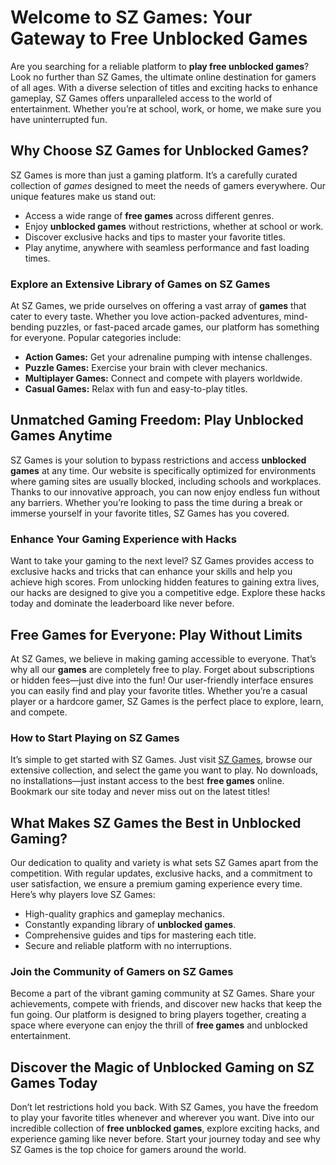<h1>Welcome to SZ Games: Your Gateway to Free Unblocked Games</h1>
<p>
    Are you searching for a reliable platform to <strong>play free unblocked games</strong>? Look no further than SZ Games, the ultimate online destination for gamers of all ages. With a diverse selection of titles and exciting hacks to enhance gameplay, SZ Games offers unparalleled access to the world of entertainment. Whether you’re at school, work, or home, we make sure you have uninterrupted fun.
</p>

<h2>Why Choose SZ Games for Unblocked Games?</h2>
<p>
    SZ Games is more than just a gaming platform. It’s a carefully curated collection of <em>games</em> designed to meet the needs of gamers everywhere. Our unique features make us stand out:
</p>
<ul>
    <li>Access a wide range of <strong>free games</strong> across different genres.</li>
    <li>Enjoy <strong>unblocked games</strong> without restrictions, whether at school or work.</li>
    <li>Discover exclusive hacks and tips to master your favorite titles.</li>
    <li>Play anytime, anywhere with seamless performance and fast loading times.</li>
</ul>

<h3>Explore an Extensive Library of Games on SZ Games</h3>
<p>
    At SZ Games, we pride ourselves on offering a vast array of <strong>games</strong> that cater to every taste. Whether you love action-packed adventures, mind-bending puzzles, or fast-paced arcade games, our platform has something for everyone. Popular categories include:
</p>
<ul>
    <li><strong>Action Games:</strong> Get your adrenaline pumping with intense challenges.</li>
    <li><strong>Puzzle Games:</strong> Exercise your brain with clever mechanics.</li>
    <li><strong>Multiplayer Games:</strong> Connect and compete with players worldwide.</li>
    <li><strong>Casual Games:</strong> Relax with fun and easy-to-play titles.</li>
</ul>

<h2>Unmatched Gaming Freedom: Play Unblocked Games Anytime</h2>
<p>
    SZ Games is your solution to bypass restrictions and access <strong>unblocked games</strong> at any time. Our website is specifically optimized for environments where gaming sites are usually blocked, including schools and workplaces. Thanks to our innovative approach, you can now enjoy endless fun without any barriers. Whether you’re looking to pass the time during a break or immerse yourself in your favorite titles, SZ Games has you covered.
</p>

<h3>Enhance Your Gaming Experience with Hacks</h3>
<p>
    Want to take your gaming to the next level? SZ Games provides access to exclusive hacks and tricks that can enhance your skills and help you achieve high scores. From unlocking hidden features to gaining extra lives, our hacks are designed to give you a competitive edge. Explore these hacks today and dominate the leaderboard like never before.
</p>

<h2>Free Games for Everyone: Play Without Limits</h2>
<p>
    At SZ Games, we believe in making gaming accessible to everyone. That’s why all our <strong>games</strong> are completely free to play. Forget about subscriptions or hidden fees—just dive into the fun! Our user-friendly interface ensures you can easily find and play your favorite titles. Whether you’re a casual player or a hardcore gamer, SZ Games is the perfect place to explore, learn, and compete.
</p>

<h3>How to Start Playing on SZ Games</h3>
<p>
    It’s simple to get started with SZ Games. Just visit <a href="https://szgames.github.io">SZ Games</a>, browse our extensive collection, and select the game you want to play. No downloads, no installations—just instant access to the best <strong>free games</strong> online. Bookmark our site today and never miss out on the latest titles!
</p>

<h2>What Makes SZ Games the Best in Unblocked Gaming?</h2>
<p>
    Our dedication to quality and variety is what sets SZ Games apart from the competition. With regular updates, exclusive hacks, and a commitment to user satisfaction, we ensure a premium gaming experience every time. Here’s why players love SZ Games:
</p>
<ul>
    <li>High-quality graphics and gameplay mechanics.</li>
    <li>Constantly expanding library of <strong>unblocked games</strong>.</li>
    <li>Comprehensive guides and tips for mastering each title.</li>
    <li>Secure and reliable platform with no interruptions.</li>
</ul>

<h3>Join the Community of Gamers on SZ Games</h3>
<p>
    Become a part of the vibrant gaming community at SZ Games. Share your achievements, compete with friends, and discover new hacks that keep the fun going. Our platform is designed to bring players together, creating a space where everyone can enjoy the thrill of <strong>free games</strong> and unblocked entertainment.
</p>

<h2>Discover the Magic of Unblocked Gaming on SZ Games Today</h2>
<p>
    Don’t let restrictions hold you back. With SZ Games, you have the freedom to play your favorite titles whenever and wherever you want. Dive into our incredible collection of <strong>free unblocked games</strong>, explore exciting hacks, and experience gaming like never before. Start your journey today and see why SZ Games is the top choice for gamers around the world.
</p>
